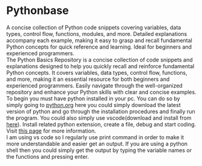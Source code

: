 # Pythonbase
A concise collection of Python code snippets covering variables, data types, control flow, functions, modules, and more. Detailed explanations accompany each example, making it easy to grasp and recall fundamental Python concepts for quick reference and learning. Ideal for beginners and experienced programmers.<br />
The Python Basics Repository is a concise collection of code snippets and explanations designed to help you quickly recall and reinforce fundamental Python concepts. It covers variables, data types, control flow, functions, and more, making it an essential resource for both beginners and experienced programmers. Easily navigate through the well-organized repository and enhance your Python skills with clear and concise examples.<br />
To begin you must have python installed in your pc. You can do so by simply going to [python.org](https://www.python.org/downloads/) here you could simply download the latest version of python and go through the installation procedures and finally run the program.
You could also simply use vscode(download and install from [here](https://code.visualstudio.com/download)). Install related python extension, create a file, debug and start coding. Visit [this page](https://code.visualstudio.com/docs/python/python-tutorial) for more information.<br />
I am using vs code so I regularly use print command in order to make it more understandable and easier get an output. If you are using a python shell then you could simply get the output by typing the variable names or the functions and pressing enter.
